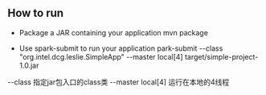 ## How to run
* Package a JAR containing your application
mvn package

* Use spark-submit to run your application
park-submit --class "org.intel.dcg.leslie.SimpleApp" --master local[4] target/simple-project-1.0.jar

--class 指定jar包入口的class类
--master local[4] 运行在本地的4线程
